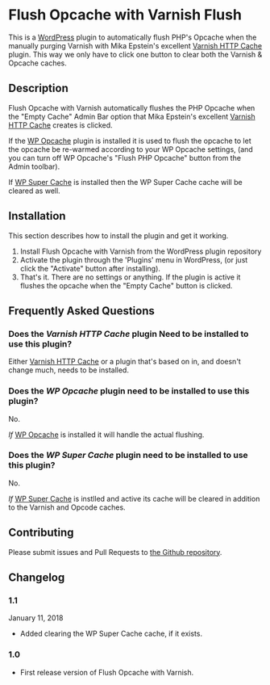 # Flush Opcache with Varnish Flush

This is a [WordPress](https:/wordpress.org) plugin to automatically flush PHP's Opcache when the manually purging Varnish with Mika Epstein's excellent [Varnish HTTP Cache](https://wordpress.org/plugins/varnish-http-purge/) plugin. This way we only have to click one button to clear both the Varnish & Opcache caches.


## Description
 
Flush Opcache with Varnish automatically flushes the PHP Opcache when the "Empty Cache" Admin Bar option that Mika Epstein's excellent [Varnish HTTP Cache](https://wordpress.org/plugins/varnish-http-purge/) creates is clicked.

If the [WP Opcache](https://wordpress.org/plugins/flush-opcache/) plugin is installed it is used to flush the opcache to let the opcache be re-warmed according to your WP Opcache settings, (and you can turn off WP Opcache's "Flush PHP Opcache" button from the Admin toolbar).

If [WP Super Cache](https://wordpress.org/plugins/wp-super-cache/) is installed then the WP Super Cache cache will be cleared as well.
 
## Installation
 
This section describes how to install the plugin and get it working.

1. Install Flush Opcache with Varnish from the WordPress plugin repository
2. Activate the plugin through the 'Plugins' menu in WordPress, (or just click the "Activate" button after installing).
3. That's it. There are no settings or anything. If the plugin is active it flushes the opcache when the "Empty Cache" button is clicked.
 
## Frequently Asked Questions
 
### Does the _Varnish HTTP Cache_ plugin Need to be installed to use this plugin?

Either [Varnish HTTP Cache](https://wordpress.org/plugins/varnish-http-purge/) or a plugin that's based on in, and doesn't change much, needs to be installed.
 
### Does the _WP Opcache_ plugin need to be installed to use this plugin?
 
No. 

_If_ [WP Opcache](https://wordpress.org/plugins/flush-opcache/) is installed it will handle the actual flushing.

### Does the _WP Super Cache_ plugin need to be installed to use this plugin?

No.

_If_ [WP Super Cache](https://wordpress.org/plugins/wp-super-cache/) is instlled and active its cache will be cleared in addition to the Varnish and Opcode caches.


## Contributing

Please submit issues and Pull Requests to [the Github repository](https://github.com/jbeales/flush-opcache-with-varnish/issues).
 
## Changelog

### 1.1
January 11, 2018
* Added clearing the WP Super Cache cache, if it exists.
 
### 1.0
* First release version of Flush Opcache with Varnish.
